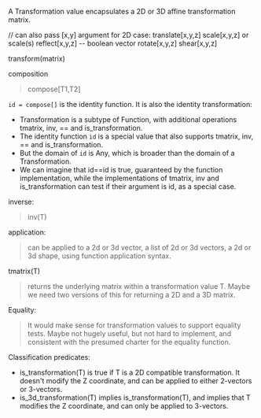 A Transformation value encapsulates a 2D or 3D affine transformation matrix.

// can also pass [x,y] argument for 2D case:
translate[x,y,z]
scale[x,y,z] or scale(s)
reflect[x,y,z] -- boolean vector
rotate[x,y,z]
shear[x,y,z]

transform(matrix)

composition
> compose[T1,T2]

`id = compose[]` is the identity function.
It is also the identity transformation:
* Transformation is a subtype of Function, with additional operations
  tmatrix, inv, == and is_transformation.
* The identity function `id` is a special value that also supports
  tmatrix, inv, == and is_transformation.
* But the domain of `id` is Any, which is
  broader than the domain of a Transformation.
* We can imagine that id==id is true, guaranteed by the function
  implementation, while the implementations of tmatrix, inv and
  is_transformation can test if their argument is id, as a special case.

inverse:
> inv(T)

application:
> can be applied to a 2d or 3d vector,
> a list of 2d or 3d vectors,
> a 2d or 3d shape, using function application syntax.

tmatrix(T)
> returns the underlying matrix within a transformation value T.
> Maybe we need two versions of this for returning a 2D and a 3D matrix.

Equality:
> It would make sense for transformation values to support equality tests.
> Maybe not hugely useful, but not hard to implement, and consistent with
> the presumed charter for the equality function.

Classification predicates:
* is_transformation(T) is true if T is a 2D compatible transformation.
  It doesn't modify the Z coordinate, and can be applied to either 2-vectors
  or 3-vectors.
* is_3d_transformation(T) implies is_transformation(T), and implies that T
  modifies the Z coordinate, and can only be applied to 3-vectors.
